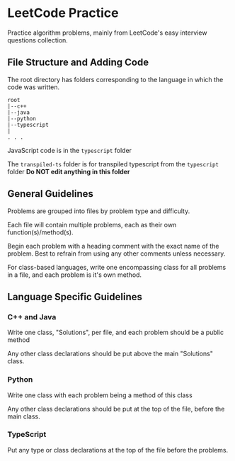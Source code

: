 # LeetCode Practice

Practice algorithm problems, mainly from LeetCode's easy interview questions collection.

## File Structure and Adding Code

The root directory has folders corresponding to the language in which the code was written.

```
root
|--c++
|--java
|--python
|--typescript
|
. . .
```

JavaScript code is in the `typescript` folder

The `transpiled-ts` folder is for transpiled typescript from the `typescript` folder **Do NOT edit anything in this folder**

## General Guidelines

Problems are grouped into files by problem type and difficulty. 

Each file will contain multiple problems, each as their own function(s)/method(s).

Begin each problem with a heading comment with the exact name of the problem. Best to refrain from using any other comments unless necessary.

For class-based languages, write one encompassing class for all problems in a file, and each problem is it's own method.

## Language Specific Guidelines

### C++ and Java

Write one class, "Solutions", per file, and each problem should be a public method

Any other class declarations should be put above the main "Solutions" class.

### Python

Write one class with each problem being a method of this class

Any other class declarations should be put at the top of the file, before the main class.

### TypeScript

Put any type or class declarations at the top of the file before the problems.




